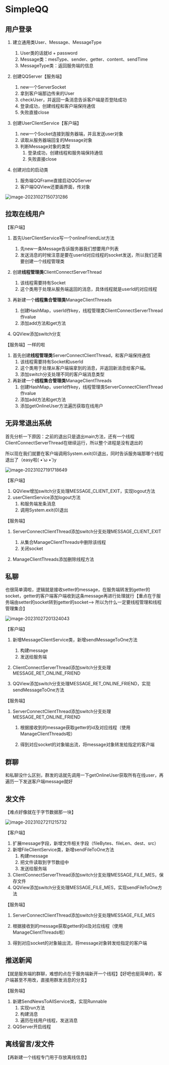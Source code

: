 # SimpleQQ

## 用户登录

1. 建立通用类User、Message、MessageType

   1. User类的话就Id + password
   2. Message类：mesType、sender、getter、content、sendTime
   3. MessageType类：返回服务端的信息
2. 创建QQServer【服务端】

   1. new一个ServerSocket
   2. 拿到客户端那边传来的User
   3. checkUser，并返回一条消息告诉客户端是否登陆成功
   4. 登录成功，创建线程和客户端保持通信
   4. 失败直接close
3. 创建UserClientService【客户端】
   1. new一个Socket连接到服务器端，并且发送user对象
   2. 读取从服务器端回复的Message对象
   3. 判断Message对象的类型
      1. 登录成功，创建线程和服务端保持通信
      2. 失败直接close
4. 创建对应的启动类
   1. 服务端QQFrame直接启动QQServer
   2. 客户端QQView还要画界面，传对象

![image-20231027150731286](https://cdn.jsdelivr.net/gh/kixuan/PicGo/images/image-20231027150731286.png)

## 拉取在线用户

【客户端】

1. 首先UserClientService写一个onlineFriendList方法

   1. 先new一条Message告诉服务器我们想要用户列表
   2. 发送消息的时候注意是要在userId对应线程的socket发送，所以我们还需要创建一个线程管理类
2. 创建**线程管理类**ClientConnectServerThread

   1. 该线程需要持有Socket
   1. 这个类用于处理从服务端返回的消息，具体线程就是userId的对应线程
3. 再新建一个**线程集合管理类**ManageClientThreads
   1. 创建HashMap，userId作key，线程管理类ClientConnectServerThread作value
   2. 添加add方法和get方法

4. QQView添加switch分支

【服务端】一样的啦

1. 首先创建**线程管理类**ServerConnectClientThread，和客户端保持通信
   1. 该线程需要持有Socket和userId
   2. 这个类用于处理从客户端端拿到的消息，并返回新消息给客户端。
   3. 添加switch分支处理不同的客户端消息类型
2. 再新建一个**线程集合管理类**ManageClientThreads
   1. 创建HashMap，userId作key，线程管理类ServerConnectClientThread作value
   2. 添加add方法和get方法
   3. 添加getOnlineUser方法遍历获取在线用户

## 无异常退出系统

首先分析一下原因：之前的退出只是退出main方法，还有一个线程ClientConnectServerThread在继续运行，所以整个进程是没有退出的

所以现在我们就要在客户端调用System.exit(0)退出，同时告诉服务端那哪个线程退出了（easy啦( •̀ ω •́ )y

![image-20231027191718649](https://cdn.jsdelivr.net/gh/kixuan/PicGo/images/image-20231027191718649.png)

【客户端】

1. QQView增加switch分支处理MESSAGE_CLIENT_EXIT，实现logout方法
2. userClientService添加logout方法
   1. 和服务端发条消息
   2. 调用System.exit(0)退出


【服务端】

1. ServerConnectClientThread添加switch分支处理MESSAGE_CLIENT_EXIT

   1. 从集合ManageClientThreads中删除该线程
   2. 关闭socket

2. ManageClientThreads添加删除线程方法

## 私聊

也很简单滴啦，逻辑就是接收setter的message，在服务端转发到getter的socket，getter的客户端客户端收到这条message再进行处理就行【重点在于服务端由setter的socket转到getter的socket-->
所以为什么一定要线程管理和线程管理集合】

![image-20231027201324043](https://cdn.jsdelivr.net/gh/kixuan/PicGo/images/image-20231027201324043.png)

【客户端】

1. 新增MessageClientService类，新增sendMessageToOne方法

    1. 构建message
    2. 发送给服务端
2. ClientConnectServerThread添加switch分支处理MESSAGE_RET_ONLINE_FRIEND
2. QQView添加switch分支处理MESSAGE_RET_ONLINE_FRIEND，实现sendMessageToOne方法

【服务端】

1. ServerConnectClientThread添加switch分支处理MESSAGE_RET_ONLINE_FRIEND

    1. 根据接收到的message获取getter的id及对应线程（使用ManageClientThreads啦）

    2. 得到对应socket的对象输出流，将message对象转发给指定的客户端

## 群聊

和私聊没什么区别，群发的话就先调用一下getOnlineUser获取所有在线user，再遍历一下发送客户端message就好

## 发文件

【难点好像就在于字节数据那一块】

![image-20231027211215732](https://cdn.jsdelivr.net/gh/kixuan/PicGo/images/image-20231027211215732.png)

【客户端】

1. 扩展message字段，新增文件相关字段（fileBytes、fileLen、dest、src）
2. 新增FileClientService类，新增sendFileToOne方法
   1. 构建message
   2. 把文件读取到字节数组中
   3. 发送给服务端
3. ClientConnectServerThread添加switch分支处理MESSAGE_FILE_MES，保存文件
4. QQView添加switch分支处理MESSAGE_FILE_MES，实现sendFileToOne方法

【服务端】

1. ServerConnectClientThread添加switch分支处理MESSAGE_FILE_MES

1. 根据接收到的message获取getter的id及对应线程（使用ManageClientThreads啦）

2. 得到对应socket的对象输出流，将message对象转发给指定的客户端

## 推送新闻

【就是服务端的群聊，难想的点在于服务端新开一个线程】【好吧也挺简单的，客户端甚至不用改，直接用群发消息的分支】

【服务端】

1. 新建SendNewsToAllService类，实现Runnable
   1. 实现run方法
   2. 构建消息
   3. 遍历在线用户线程，发送消息
2. QQServer开启线程

## 离线留言/发文件

【再新建一个线程专门用于存放离线信息】
